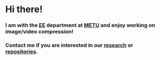 # Hi there! 
### I am with the [EE](https://eee.metu.edu.tr/) department at [METU](https://www.metu.edu.tr/) and enjoy working on image/video compression!
### Contact me if you are interested in our [research](https://scholar.google.com/citations?hl=en&user=4xuUglIAAAAJ&view_op=list_works&sortby=pubdate) or [repositories](https://github.com/kamisli-icpl).

<!--
**kamisli/kamisli** is a ✨ _special_ ✨ repository because its `README.md` (this file) appears on your GitHub profile.

Here are some ideas to get you started:

- 🔭 I’m currently working on ...
- 🌱 I’m currently learning ...
- 👯 I’m looking to collaborate on ...
- 🤔 I’m looking for help with ...
- 💬 Ask me about ...
- 📫 How to reach me: ...
- 😄 Pronouns: ...
- ⚡ Fun fact: ...
-->
